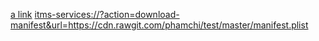 [a link](https://github.com/user/repo/blob/branch/other_file.md)
<a href="itms-services://?action=download-manifest&amp;url=https://www.totalbrain.jp/app-def/version/ios/latest/manifest.plist">
  itms-services://?action=download-manifest&url=https://cdn.rawgit.com/phamchi/test/master/manifest.plist
</a>
